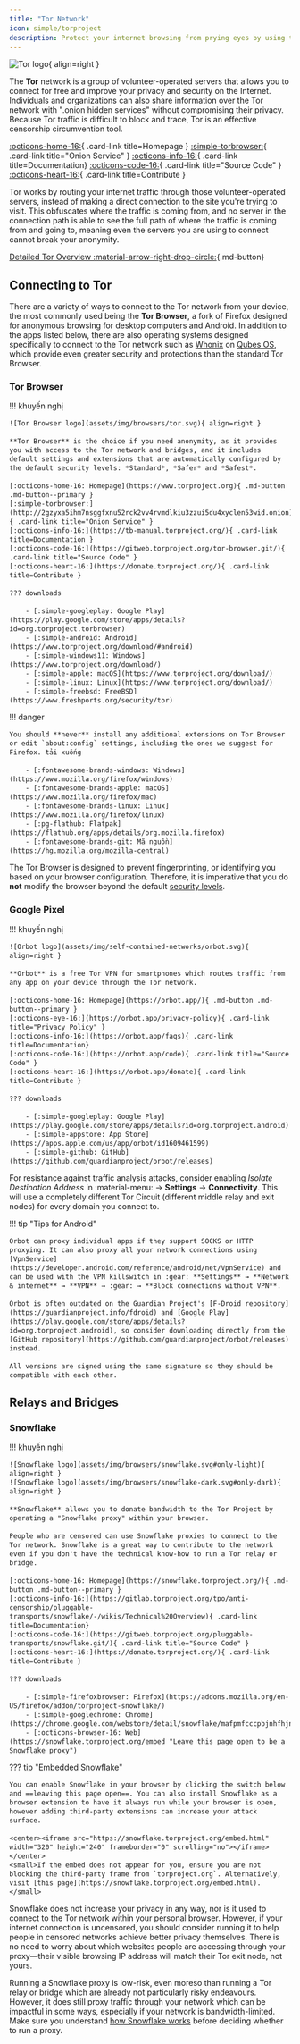 ```yaml
---
title: "Tor Network"
icon: simple/torproject
description: Protect your internet browsing from prying eyes by using the Tor network, a secure network which circumvents censorship.
---
```


![Tor logo](assets/img/self-contained-networks/tor.svg){ align=right }

The **Tor** network is a group of volunteer-operated servers that allows you to connect for free and improve your privacy and security on the Internet. Individuals and organizations can also share information over the Tor network with ".onion hidden services" without compromising their privacy. Because Tor traffic is difficult to block and trace, Tor is an effective censorship circumvention tool.

[:octicons-home-16:](https://www.torproject.org){ .card-link title=Homepage }
[:simple-torbrowser:](http://2gzyxa5ihm7nsggfxnu52rck2vv4rvmdlkiu3zzui5du4xyclen53wid.onion){ .card-link title="Onion Service" }
[:octicons-info-16:](https://tb-manual.torproject.org/){ .card-link title=Documentation}
[:octicons-code-16:](https://gitweb.torproject.org/tor.git){ .card-link title="Source Code" }
[:octicons-heart-16:](https://donate.torproject.org/){ .card-link title=Contribute }

Tor works by routing your internet traffic through those volunteer-operated servers, instead of making a direct connection to the site you're trying to visit. This obfuscates where the traffic is coming from, and no server in the connection path is able to see the full path of where the traffic is coming from and going to, meaning even the servers you are using to connect cannot break your anonymity.

[Detailed Tor Overview :material-arrow-right-drop-circle:](advanced/tor-overview.md ""){.md-button}

## Connecting to Tor

There are a variety of ways to connect to the Tor network from your device, the most commonly used being the **Tor Browser**, a fork of Firefox designed for anonymous browsing for desktop computers and Android. In addition to the apps listed below, there are also operating systems designed specifically to connect to the Tor network such as [Whonix](desktop.md#whonix) on [Qubes OS](desktop.md#qubes-os), which provide even greater security and protections than the standard Tor Browser.

### Tor Browser

!!! khuyến nghị

    ![Tor Browser logo](assets/img/browsers/tor.svg){ align=right }
    
    **Tor Browser** is the choice if you need anonymity, as it provides you with access to the Tor network and bridges, and it includes default settings and extensions that are automatically configured by the default security levels: *Standard*, *Safer* and *Safest*.
    
    [:octicons-home-16: Homepage](https://www.torproject.org){ .md-button .md-button--primary }
    [:simple-torbrowser:](http://2gzyxa5ihm7nsggfxnu52rck2vv4rvmdlkiu3zzui5du4xyclen53wid.onion){ .card-link title="Onion Service" }
    [:octicons-info-16:](https://tb-manual.torproject.org/){ .card-link title=Documentation }
    [:octicons-code-16:](https://gitweb.torproject.org/tor-browser.git/){ .card-link title="Source Code" }
    [:octicons-heart-16:](https://donate.torproject.org/){ .card-link title=Contribute }
    
    ??? downloads
    
        - [:simple-googleplay: Google Play](https://play.google.com/store/apps/details?id=org.torproject.torbrowser)
        - [:simple-android: Android](https://www.torproject.org/download/#android)
        - [:simple-windows11: Windows](https://www.torproject.org/download/)
        - [:simple-apple: macOS](https://www.torproject.org/download/)
        - [:simple-linux: Linux](https://www.torproject.org/download/)
        - [:simple-freebsd: FreeBSD](https://www.freshports.org/security/tor)

!!! danger

    You should **never** install any additional extensions on Tor Browser or edit `about:config` settings, including the ones we suggest for Firefox. tải xuống
    
        - [:fontawesome-brands-windows: Windows](https://www.mozilla.org/firefox/windows)
        - [:fontawesome-brands-apple: macOS](https://www.mozilla.org/firefox/mac)
        - [:fontawesome-brands-linux: Linux](https://www.mozilla.org/firefox/linux)
        - [:pg-flathub: Flatpak](https://flathub.org/apps/details/org.mozilla.firefox)
        - [:fontawesome-brands-git: Mã nguồn](https://hg.mozilla.org/mozilla-central)

The Tor Browser is designed to prevent fingerprinting, or identifying you based on your browser configuration. Therefore, it is imperative that you do **not** modify the browser beyond the default [security levels](https://tb-manual.torproject.org/security-settings/).

### Google Pixel

!!! khuyến nghị

    ![Orbot logo](assets/img/self-contained-networks/orbot.svg){ align=right }
    
    **Orbot** is a free Tor VPN for smartphones which routes traffic from any app on your device through the Tor network.
    
    [:octicons-home-16: Homepage](https://orbot.app/){ .md-button .md-button--primary }
    [:octicons-eye-16:](https://orbot.app/privacy-policy){ .card-link title="Privacy Policy" }
    [:octicons-info-16:](https://orbot.app/faqs){ .card-link title=Documentation}
    [:octicons-code-16:](https://orbot.app/code){ .card-link title="Source Code" }
    [:octicons-heart-16:](https://orbot.app/donate){ .card-link title=Contribute }
    
    ??? downloads
    
        - [:simple-googleplay: Google Play](https://play.google.com/store/apps/details?id=org.torproject.android)
        - [:simple-appstore: App Store](https://apps.apple.com/us/app/orbot/id1609461599)
        - [:simple-github: GitHub](https://github.com/guardianproject/orbot/releases)

For resistance against traffic analysis attacks, consider enabling *Isolate Destination Address* in :material-menu: → **Settings** → **Connectivity**. This will use a completely different Tor Circuit (different middle relay and exit nodes) for every domain you connect to.

!!! tip "Tips for Android"

    Orbot can proxy individual apps if they support SOCKS or HTTP proxying. It can also proxy all your network connections using [VpnService](https://developer.android.com/reference/android/net/VpnService) and can be used with the VPN killswitch in :gear: **Settings** → **Network & internet** → **VPN** → :gear: → **Block connections without VPN**.
    
    Orbot is often outdated on the Guardian Project's [F-Droid repository](https://guardianproject.info/fdroid) and [Google Play](https://play.google.com/store/apps/details?id=org.torproject.android), so consider downloading directly from the [GitHub repository](https://github.com/guardianproject/orbot/releases) instead.
    
    All versions are signed using the same signature so they should be compatible with each other.

## Relays and Bridges

### Snowflake

!!! khuyến nghị

    ![Snowflake logo](assets/img/browsers/snowflake.svg#only-light){ align=right }
    ![Snowflake logo](assets/img/browsers/snowflake-dark.svg#only-dark){ align=right }
    
    **Snowflake** allows you to donate bandwidth to the Tor Project by operating a "Snowflake proxy" within your browser.
    
    People who are censored can use Snowflake proxies to connect to the Tor network. Snowflake is a great way to contribute to the network even if you don't have the technical know-how to run a Tor relay or bridge.
    
    [:octicons-home-16: Homepage](https://snowflake.torproject.org/){ .md-button .md-button--primary }
    [:octicons-info-16:](https://gitlab.torproject.org/tpo/anti-censorship/pluggable-transports/snowflake/-/wikis/Technical%20Overview){ .card-link title=Documentation}
    [:octicons-code-16:](https://gitweb.torproject.org/pluggable-transports/snowflake.git/){ .card-link title="Source Code" }
    [:octicons-heart-16:](https://donate.torproject.org/){ .card-link title=Contribute }
    
    ??? downloads
    
        - [:simple-firefoxbrowser: Firefox](https://addons.mozilla.org/en-US/firefox/addon/torproject-snowflake/)
        - [:simple-googlechrome: Chrome](https://chrome.google.com/webstore/detail/snowflake/mafpmfcccpbjnhfhjnllmmalhifmlcie)
        - [:octicons-browser-16: Web](https://snowflake.torproject.org/embed "Leave this page open to be a Snowflake proxy")

??? tip "Embedded Snowflake"

    You can enable Snowflake in your browser by clicking the switch below and ==leaving this page open==. You can also install Snowflake as a browser extension to have it always run while your browser is open, however adding third-party extensions can increase your attack surface.
    
    <center><iframe src="https://snowflake.torproject.org/embed.html" width="320" height="240" frameborder="0" scrolling="no"></iframe></center>
    <small>If the embed does not appear for you, ensure you are not blocking the third-party frame from `torproject.org`. Alternatively, visit [this page](https://snowflake.torproject.org/embed.html).</small>

Snowflake does not increase your privacy in any way, nor is it used to connect to the Tor network within your personal browser. However, if your internet connection is uncensored, you should consider running it to help people in censored networks achieve better privacy themselves. There is no need to worry about which websites people are accessing through your proxy—their visible browsing IP address will match their Tor exit node, not yours.

Running a Snowflake proxy is low-risk, even moreso than running a Tor relay or bridge which are already not particularly risky endeavours. However, it does still proxy traffic through your network which can be impactful in some ways, especially if your network is bandwidth-limited. Make sure you understand [how Snowflake works](https://gitlab.torproject.org/tpo/anti-censorship/pluggable-transports/snowflake/-/wikis/home) before deciding whether to run a proxy.
